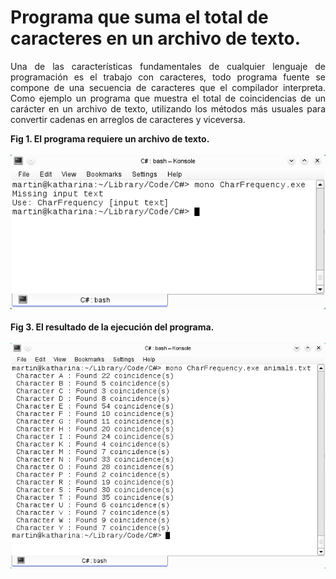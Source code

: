 # Programa que suma el total de caracteres en un archivo de texto.
    
<p align="justify">
      Una de las características fundamentales de cualquier lenguaje de programación es el trabajo con caracteres, todo programa fuente se compone de una secuencia de caracteres que el compilador interpreta.
  Como ejemplo un programa que muestra el total de coincidencias de un carácter en un archivo de texto, utilizando los métodos más usuales para convertir cadenas en arreglos de caracteres y viceversa.
    </p>
<div><b>Fig 1. El programa requiere un archivo de texto.</b></div><br>
      <div>
<IMG src="picture_library/CharFrequency/charFrequency1.png">
</div><br>
      <div><b>Fig 3. El resultado de la ejecución del programa.</b></div><br>
      <div>
<IMG src="picture_library/CharFrequency/charFrequency2.png">
</div><br>
<p>
